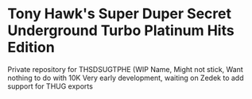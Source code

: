 # Tony Hawk's Super Duper Secret Underground Turbo Platinum Hits Edition
Private repository for THSDSUGTPHE (WIP Name, Might not stick, Want nothing to do with 10K
Very early development, waiting on Zedek to add support for THUG exports